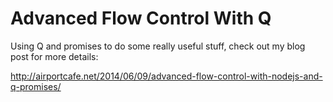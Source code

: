 # Advanced Flow Control With Q

Using Q and promises to do some really useful stuff, check out my blog post for more details:

http://airportcafe.net/2014/06/09/advanced-flow-control-with-nodejs-and-q-promises/
